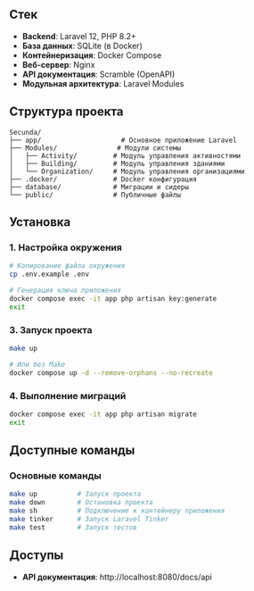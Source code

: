 ## Стек

- **Backend**: Laravel 12, PHP 8.2+
- **База данных**: SQLite (в Docker)
- **Контейнеризация**: Docker Compose
- **Веб-сервер**: Nginx
- **API документация**: Scramble (OpenAPI)
- **Модульная архитектура**: Laravel Modules

## Структура проекта

```
Secunda/
├── app/                    # Основное приложение Laravel
├── Modules/               # Модули системы
│   ├── Activity/         # Модуль управления активностями
│   ├── Building/         # Модуль управления зданиями
│   └── Organization/     # Модуль управления организациями
├── .docker/              # Docker конфигурация
├── database/             # Миграции и сидеры
└── public/               # Публичные файлы
```

## Установка

### 1. Настройка окружения
```bash
# Копирование файла окружения
cp .env.example .env

# Генерация ключа приложения
docker compose exec -it app php artisan key:generate
exit
```

### 3. Запуск проекта
```bash
make up

# Или без Make
docker compose up -d --remove-orphans --no-recreate
```

### 4. Выполнение миграций
```bash
docker compose exec -it app php artisan migrate
exit
```

## Доступные команды

### Основные команды
```bash
make up          # Запуск проекта
make down        # Остановка проекта
make sh          # Подключение к контейнеру приложения
make tinker      # Запуск Laravel Tinker
make test        # Запуск тестов
```
## Доступы

- **API документация**: http://localhost:8080/docs/api
